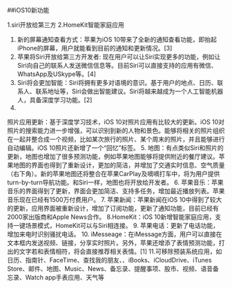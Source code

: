 ##iOS10新功能

1.siri开放给第三方
2.HomeKit智能家庭应用



1. 新的屏幕通知查看方式：苹果为iOS 10带来了全新的通知查看功能，即抬起iPhone的屏幕，用户就能看到目前的通知和更新情况。[3] 
2. 苹果将Siri开放给第三方开发者: 现在用户可以让Siri实现更多的功能，例如让Siri向自己的联系人发送微信信息等。目前Siri可以直接支持的应用有微信、WhatsApp及USkype等。[4] 
3. Siri将会更加智能：Siri将拥有更多对语境的意识。基于用户的地点、日历、联系人、联系地址等，Siri会做出智能建议。Siri将越来越成为一个人工智能机器人，具备深度学习功能。[2] 
4.
 照片应用更新：基于深度学习技术，iOS 10对照片应用有比较大的更新。iOS 10对照片的搜索能力进一步增强，可以识别到新的人物和景色。能够将相关的照片组织在一起并整合成一个视频，比如某次旅行的照片、某个周末的照片，并且能够进行自动编辑。iOS 10照片还新增了一个“回忆”标签。
5. 地图：有点类似Siri和照片的更新，地图也增加了很多预测功能，例如苹果地图能够将提供附近的餐厅建议。苹果地图的界面也得到了重新设计，更加的简洁，并增加了交通实时信息、空气质量（右下角）。新的苹果地图还将整合在苹果CarPlay及嘀嘀打车中，将为用户提供turn-by-turn导航功能。和Siri一样，地图也将开放给开发者。
6. 苹果音乐：苹果音乐的界面得到了更新，界面会更加简洁、支持多任务，增加最近播放列表。苹果音乐现在已经有1500万付费用户。
7. 苹果新闻：苹果新闻在iOS 10中得到了较大的更新，应用界面被重新设计，增加了订阅功能，更新了通知功能，目前已经有2000家出版商和Apple News合作。
8.HomeKit：iOS 10新增智能家庭应用，支持一键场景模式，HomeKit可以与Siri相连接。
9. 苹果电话：更新了电话功能，增加来电时识别骚扰电话。
10. iMesseage：在iMessage方面，用户可以直接在文本框内发送视频、链接，分享实时照片。另外，苹果还增添了表情预测功能，打出的文字若和表情相符，将会直接推荐相关表情。[1] 
11.可移除预装系统应用，如日历、指南针、FaceTime、查找我的朋友、、iBooks、iCloudDrive、iTunes Store、邮件、地图、Music、News、备忘录、提醒事项、股市、视频、语音备忘录、Watch app手表应用、天气等